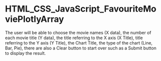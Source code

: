 # HTML_CSS_JavaScript_FavouriteMoviePlotlyArray
The user will be able to choose the movie names (X data), the number of each movie title (Y data), the title referring to the X axis (X Title), title referring to the Y axis (Y Title), the Chart Title, the type of the chart (Line, Bar, Pie), there are also a Clear button to start over such as a Submit button to display the result.
